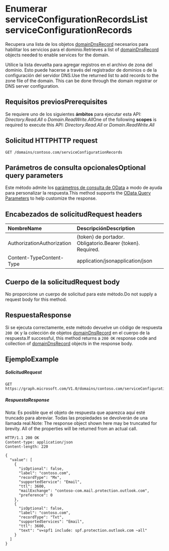 # <a name="list-serviceconfigurationrecords"></a><span data-ttu-id="68740-101">Enumerar serviceConfigurationRecords</span><span class="sxs-lookup"><span data-stu-id="68740-101">List serviceConfigurationRecords</span></span>

<span data-ttu-id="68740-102">Recupera una lista de los objetos [domainDnsRecord](../resources/domaindnsrecord.md) necesarios para habilitar los servicios para el dominio.</span><span class="sxs-lookup"><span data-stu-id="68740-102">Retrieves a list of [domainDnsRecord](../resources/domaindnsrecord.md) objects needed to enable services for the domain.</span></span>

<span data-ttu-id="68740-p101">Utilice la lista devuelta para agregar registros en el archivo de zona del dominio. Esto puede hacerse a través del registrador de dominios o de la configuración del servidor DNS.</span><span class="sxs-lookup"><span data-stu-id="68740-p101">Use the returned list to add records to the zone file of the domain. This can be done through the domain registrar or DNS server configuration.</span></span>

## <a name="prerequisites"></a><span data-ttu-id="68740-105">Requisitos previos</span><span class="sxs-lookup"><span data-stu-id="68740-105">Prerequisites</span></span>

<span data-ttu-id="68740-106">Se requiere uno de los siguientes **ámbitos** para ejecutar esta API: *Directory.Read.All* o *Domain.ReadWrite.All*</span><span class="sxs-lookup"><span data-stu-id="68740-106">One of the following **scopes** is required to execute this API: *Directory.Read.All* or *Domain.ReadWrite.All*</span></span>

## <a name="http-request"></a><span data-ttu-id="68740-107">Solicitud HTTP</span><span class="sxs-lookup"><span data-stu-id="68740-107">HTTP request</span></span>
<!-- { "blockType": "ignored" } -->
```http
GET /domains/contoso.com/serviceConfigurationRecords
```

## <a name="optional-query-parameters"></a><span data-ttu-id="68740-108">Parámetros de consulta opcionales</span><span class="sxs-lookup"><span data-stu-id="68740-108">Optional query parameters</span></span>

<span data-ttu-id="68740-109">Este método admite los [parámetros de consulta de OData](http://graph.microsoft.io/docs/overview/query_parameters) a modo de ayuda para personalizar la respuesta.</span><span class="sxs-lookup"><span data-stu-id="68740-109">This method supports the [OData Query Parameters](http://graph.microsoft.io/docs/overview/query_parameters) to help customize the response.</span></span>

## <a name="request-headers"></a><span data-ttu-id="68740-110">Encabezados de solicitud</span><span class="sxs-lookup"><span data-stu-id="68740-110">Request headers</span></span>

| <span data-ttu-id="68740-111">Nombre</span><span class="sxs-lookup"><span data-stu-id="68740-111">Name</span></span>      |<span data-ttu-id="68740-112">Descripción</span><span class="sxs-lookup"><span data-stu-id="68740-112">Description</span></span>|
|:----------|:----------|
| <span data-ttu-id="68740-113">Authorization</span><span class="sxs-lookup"><span data-stu-id="68740-113">Authorization</span></span>  | <span data-ttu-id="68740-p102">{token} de portador. Obligatorio.</span><span class="sxs-lookup"><span data-stu-id="68740-p102">Bearer {token}. Required.</span></span> |
| <span data-ttu-id="68740-116">Content-Type</span><span class="sxs-lookup"><span data-stu-id="68740-116">Content-Type</span></span>  | <span data-ttu-id="68740-117">application/json</span><span class="sxs-lookup"><span data-stu-id="68740-117">application/json</span></span> |

## <a name="request-body"></a><span data-ttu-id="68740-118">Cuerpo de la solicitud</span><span class="sxs-lookup"><span data-stu-id="68740-118">Request body</span></span>

<span data-ttu-id="68740-119">No proporcione un cuerpo de solicitud para este método.</span><span class="sxs-lookup"><span data-stu-id="68740-119">Do not supply a request body for this method.</span></span>

## <a name="response"></a><span data-ttu-id="68740-120">Respuesta</span><span class="sxs-lookup"><span data-stu-id="68740-120">Response</span></span>

<span data-ttu-id="68740-121">Si se ejecuta correctamente, este método devuelve un código de respuesta `200 OK` y la colección de objetos [domainDnsRecord](../resources/domaindnsrecord.md) en el cuerpo de la respuesta.</span><span class="sxs-lookup"><span data-stu-id="68740-121">If successful, this method returns a `200 OK` response code and collection of [domainDnsRecord](../resources/domaindnsrecord.md) objects in the response body.</span></span>

## <a name="example"></a><span data-ttu-id="68740-122">Ejemplo</span><span class="sxs-lookup"><span data-stu-id="68740-122">Example</span></span>
##### <a name="request"></a><span data-ttu-id="68740-123">Solicitud</span><span class="sxs-lookup"><span data-stu-id="68740-123">Request</span></span>

<!-- {
  "blockType": "request",
  "name": "get_serviceconfigurationrecords"
}-->
```http
GET https://graph.microsoft.com/V1.0/domains/contoso.com/serviceConfigurationRecords
```
##### <a name="response"></a><span data-ttu-id="68740-124">Respuesta</span><span class="sxs-lookup"><span data-stu-id="68740-124">Response</span></span>
<span data-ttu-id="68740-p103">Nota: Es posible que el objeto de respuesta que aparezca aquí esté truncado para abreviar. Todas las propiedades se devolverán de una llamada real.</span><span class="sxs-lookup"><span data-stu-id="68740-p103">Note: The response object shown here may be truncated for brevity. All of the properties will be returned from an actual call.</span></span>
<!-- {
  "blockType": "response",
  "truncated": true,
  "@odata.type": "microsoft.graph.domainDnsRecord",
  "isCollection": true
} -->
```http
HTTP/1.1 200 OK
Content-type: application/json
Content-length: 220

{
  "value": [
    {
      "isOptional": false,
      "label": "contoso.com",
      "recordType": "Mx",
      "supportedService": "Email",
      "ttl": 3600,
      "mailExchange": "contoso-com.mail.protection.outlook.com",
      "preference": 0
    },
    {
      "isOptional": false,
      "label": "contoso.com",
      "recordType": "Txt",
      "supportedServices": "Email",
      "ttl": 3600,
      "text": "v=spf1 include: spf.protection.outlook.com ~all"
    }
  ]
}
```

<!-- uuid: 8fcb5dbc-d5aa-4681-8e31-b001d5168d79
2015-10-25 14:57:30 UTC -->
<!-- {
  "type": "#page.annotation",
  "description": "List serviceConfigurationRecords",
  "keywords": "",
  "section": "documentation",
  "tocPath": ""
}-->